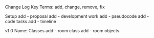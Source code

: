 Change Log Key Terms:
  add, change, remove, fix

Setup
add - proposal
add - development work
add - pseudocode
add - code tasks
add - timeline

v1.0
Name: Classes
add - room class
add - room objects
